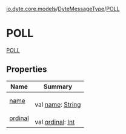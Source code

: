 [io.dyte.core.models](../../index.md)/[DyteMessageType](../index.md)/[POLL](index.md)

# POLL


[POLL](index.md)

## Properties

| Name | Summary |
|---|---|
| [name](index.md#-372974862%2FProperties%2F-132266010) | <br/>val [name](index.md#-372974862%2FProperties%2F-132266010): [String](https://kotlinlang.org/api/latest/jvm/stdlib/kotlin/-string/index.html) |
| [ordinal](index.md#-739389684%2FProperties%2F-132266010) | <br/>val [ordinal](index.md#-739389684%2FProperties%2F-132266010): [Int](https://kotlinlang.org/api/latest/jvm/stdlib/kotlin/-int/index.html) |
